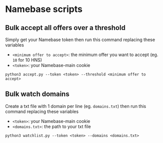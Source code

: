 # Namebase scripts


## Bulk accept all offers over a threshold

Simply get your Namebase token then run this command replacing these variables
- `<minimum offer to accept>`: the minimum offer you want to accept (eg. `10` for 10 HNS)
- `<token>`: your Namebase-main cookie

```
python3 accept.py --token <token> --threshold <minimum offer to accept>
```

## Bulk watch domains

Create a txt file with 1 domain per line (eg. `domains.txt`) then run this command replacing these variables
- `<token>`: your Namebase-main cookie
- `<domains.txt>`: the path to your txt file

```
python3 watchlist.py --token <token> --domains <domains.txt>
```